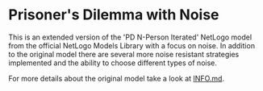 # Prisoner's Dilemma with Noise

This is an extended version of the 'PD N-Person Iterated' NetLogo model from the official NetLogo Models Library with a focus on noise. In addition to the original model there are several more noise resistant strategies implemented and the ability to choose different types of noise.

For more details about the original model take a look at [INFO.md](INFO.md).
